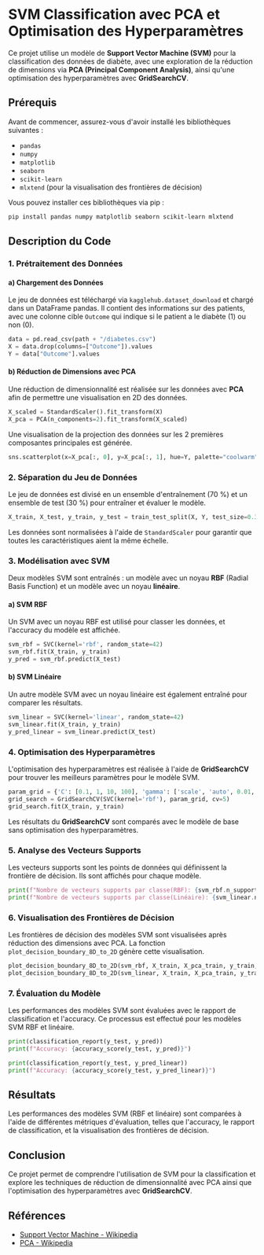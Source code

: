 
# SVM Classification avec PCA et Optimisation des Hyperparamètres

Ce projet utilise un modèle de **Support Vector Machine (SVM)** pour la classification des données de diabète, avec une exploration de la réduction de dimensions via **PCA (Principal Component Analysis)**, ainsi qu'une optimisation des hyperparamètres avec **GridSearchCV**.

## Prérequis

Avant de commencer, assurez-vous d'avoir installé les bibliothèques suivantes :

- `pandas`
- `numpy`
- `matplotlib`
- `seaborn`
- `scikit-learn`
- `mlxtend` (pour la visualisation des frontières de décision)

Vous pouvez installer ces bibliothèques via pip :

```bash
pip install pandas numpy matplotlib seaborn scikit-learn mlxtend
```

## Description du Code

### 1. Prétraitement des Données

#### a) Chargement des Données
Le jeu de données est téléchargé via `kagglehub.dataset_download` et chargé dans un DataFrame pandas. Il contient des informations sur des patients, avec une colonne cible `Outcome` qui indique si le patient a le diabète (1) ou non (0).

```python
data = pd.read_csv(path + "/diabetes.csv")
X = data.drop(columns=["Outcome"]).values
Y = data["Outcome"].values
```

#### b) Réduction de Dimensions avec PCA
Une réduction de dimensionnalité est réalisée sur les données avec **PCA** afin de permettre une visualisation en 2D des données.

```python
X_scaled = StandardScaler().fit_transform(X)
X_pca = PCA(n_components=2).fit_transform(X_scaled)
```

Une visualisation de la projection des données sur les 2 premières composantes principales est générée.

```python
sns.scatterplot(x=X_pca[:, 0], y=X_pca[:, 1], hue=Y, palette="coolwarm", alpha=0.7)
```

### 2. Séparation du Jeu de Données

Le jeu de données est divisé en un ensemble d'entraînement (70 %) et un ensemble de test (30 %) pour entraîner et évaluer le modèle.

```python
X_train, X_test, y_train, y_test = train_test_split(X, Y, test_size=0.3, random_state=0)
```

Les données sont normalisées à l'aide de `StandardScaler` pour garantir que toutes les caractéristiques aient la même échelle.

### 3. Modélisation avec SVM

Deux modèles SVM sont entraînés : un modèle avec un noyau **RBF** (Radial Basis Function) et un modèle avec un noyau **linéaire**.

#### a) SVM RBF
Un SVM avec un noyau RBF est utilisé pour classer les données, et l'accuracy du modèle est affichée.

```python
svm_rbf = SVC(kernel='rbf', random_state=42)
svm_rbf.fit(X_train, y_train)
y_pred = svm_rbf.predict(X_test)
```

#### b) SVM Linéaire
Un autre modèle SVM avec un noyau linéaire est également entraîné pour comparer les résultats.

```python
svm_linear = SVC(kernel='linear', random_state=42)
svm_linear.fit(X_train, y_train)
y_pred_linear = svm_linear.predict(X_test)
```

### 4. Optimisation des Hyperparamètres

L'optimisation des hyperparamètres est réalisée à l'aide de **GridSearchCV** pour trouver les meilleurs paramètres pour le modèle SVM.

```python
param_grid = {'C': [0.1, 1, 10, 100], 'gamma': ['scale', 'auto', 0.01, 0.1, 1]}
grid_search = GridSearchCV(SVC(kernel='rbf'), param_grid, cv=5)
grid_search.fit(X_train, y_train)
```

Les résultats du **GridSearchCV** sont comparés avec le modèle de base sans optimisation des hyperparamètres.

### 5. Analyse des Vecteurs Supports

Les vecteurs supports sont les points de données qui définissent la frontière de décision. Ils sont affichés pour chaque modèle.

```python
print(f"Nombre de vecteurs supports par classe(RBF): {svm_rbf.n_support_}")
print(f"Nombre de vecteurs supports par classe(Linéaire): {svm_linear.n_support_}")
```

### 6. Visualisation des Frontières de Décision

Les frontières de décision des modèles SVM sont visualisées après réduction des dimensions avec PCA. La fonction `plot_decision_boundary_8D_to_2D` génère cette visualisation.

```python
plot_decision_boundary_8D_to_2D(svm_rbf, X_train, X_pca_train, y_train, "SVM RBF (Projection 8D → 2D)", "SVM_RBF.png")
plot_decision_boundary_8D_to_2D(svm_linear, X_train, X_pca_train, y_train, "SVM Linéaire (Projection 8D → 2D)", "SVM_Linéaire.png")
```

### 7. Évaluation du Modèle

Les performances des modèles SVM sont évaluées avec le rapport de classification et l'accuracy. Ce processus est effectué pour les modèles SVM RBF et linéaire.

```python
print(classification_report(y_test, y_pred))
print(f"Accuracy: {accuracy_score(y_test, y_pred)}")

print(classification_report(y_test, y_pred_linear))
print(f"Accuracy: {accuracy_score(y_test, y_pred_linear)}")
```

## Résultats

Les performances des modèles SVM (RBF et linéaire) sont comparées à l'aide de différentes métriques d'évaluation, telles que l'accuracy, le rapport de classification, et la visualisation des frontières de décision.

## Conclusion

Ce projet permet de comprendre l'utilisation de SVM pour la classification et explore les techniques de réduction de dimensionnalité avec PCA ainsi que l'optimisation des hyperparamètres avec **GridSearchCV**.

## Références

- [Support Vector Machine - Wikipedia](https://en.wikipedia.org/wiki/Support_vector_machine)
- [PCA - Wikipedia](https://en.wikipedia.org/wiki/Principal_component_analysis)
